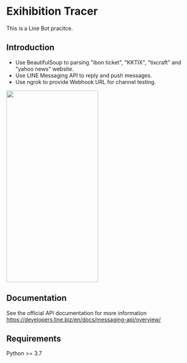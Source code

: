 # Exihibition Tracer
This is a Line Bot pracitce.  
## Introduction  
* Use BeautifulSoup to parsing "ibon ticket", "KKTIX", "tixcraft" and "yahoo news" website.  
* Use LINE Messaging API to reply and push messages.  
* Use ngrok to provide Webhook URL for channel testing.  
<img src="https://github.com/CelineLee0328/Exihibition-Tracer-Line-Bot/blob/main/S__37797896.jpg" style=" width:240px ; height:500px "  >  

## Documentation  
See the official API documentation for more information  
https://developers.line.biz/en/docs/messaging-api/overview/  
## Requirements  
Python >= 3.7
